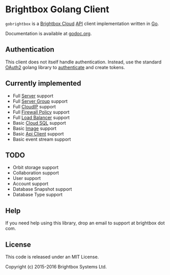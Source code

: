 # Brightbox Golang Client

`gobrightbox` is a [Brightbox Cloud](https://www.brightbox.com) [API](https://api.gb1.brightbox.com/1.0/)
client implementation written in [Go](http://golang.org/).

Documentation is available at [godoc.org](http://godoc.org/github.com/brightbox/gobrightbox).

## Authentication

This client does not itself handle authentication. Instead, use the standard
[OAuth2](https://godoc.org/golang.org/x/oauth2) golang library to
[authenticate](https://api.gb1.brightbox.com/1.0/#authentication) and create
tokens.

## Currently implemented

* Full [Server](https://api.gb1.brightbox.com/1.0/#server) support
* Full [Server Group](https://api.gb1.brightbox.com/1.0/#server_group) support
* Full [CloudIP](https://api.gb1.brightbox.com/1.0/#cloud_ip) support
* Full [Firewall Policy](https://api.gb1.brightbox.com/1.0/#firewall_policy) support
* Full [Load Balancer](https://api.gb1.brightbox.com/1.0/#load_balancer) support
* Basic [Cloud SQL](https://api.gb1.brightbox.com/1.0/#database_server) support
* Basic [Image](https://api.gb1.brightbox.com/1.0/#image) support
* Basic [Api Client](https://api.gb1.brightbox.com/1.0/#api_client) support
* Basic event stream support

## TODO

* Orbit storage support
* Collaboration support
* User support
* Account support
* Database Snapshot support
* Database Type support

## Help

If you need help using this library, drop an email to support at brightbox dot com.

## License

This code is released under an MIT License.

Copyright (c) 2015-2016 Brightbox Systems Ltd.
